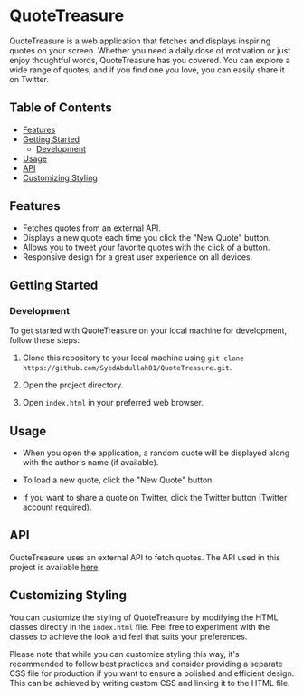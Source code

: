 # QuoteTreasure

QuoteTreasure is a web application that fetches and displays inspiring quotes on your screen. Whether you need a daily dose of motivation or just enjoy thoughtful words, QuoteTreasure has you covered. You can explore a wide range of quotes, and if you find one you love, you can easily share it on Twitter.

## Table of Contents

- [Features](#features)
- [Getting Started](#getting-started)
  - [Development](#development)
- [Usage](#usage)
- [API](#api)
- [Customizing Styling](#customizing-styling)

## Features

- Fetches quotes from an external API.
- Displays a new quote each time you click the "New Quote" button.
- Allows you to tweet your favorite quotes with the click of a button.
- Responsive design for a great user experience on all devices.

## Getting Started

### Development

To get started with QuoteTreasure on your local machine for development, follow these steps:

1. Clone this repository to your local machine using `git clone https://github.com/SyedAbdullah01/QuoteTreasure.git`.

2. Open the project directory.

3. Open `index.html` in your preferred web browser.

## Usage

- When you open the application, a random quote will be displayed along with the author's name (if available).

- To load a new quote, click the "New Quote" button.

- If you want to share a quote on Twitter, click the Twitter button (Twitter account required).

## API

QuoteTreasure uses an external API to fetch quotes. The API used in this project is available [here](https://jacintodesign.github.io/quotes-api/data/quotes.json).

## Customizing Styling

You can customize the styling of QuoteTreasure by modifying the HTML classes directly in the `index.html` file. Feel free to experiment with the classes to achieve the look and feel that suits your preferences.

Please note that while you can customize styling this way, it's recommended to follow best practices and consider providing a separate CSS file for production if you want to ensure a polished and efficient design. This can be achieved by writing custom CSS and linking it to the HTML file.
